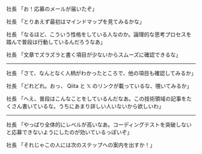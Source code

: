 社長 「お！応募のメールが届いたぞ」

社長 「とりあえず最初はマインドマップを見てみるかな」

社長 「なるほど、こういう性格をしている人なのか。論理的な思考プロセスを踏んで普段は行動しているんだろうなあ」

社長 「文章でズラズラと書く項目が少ないからスムーズに確認できるな」

---

社長 「さて、なんとなく人柄がわかったところで、他の項目も確認してみるか」

社長 「どれどれ。おっ、 Qiita と 𝕏 のリンクが載っているな、覗いてみるか」

社長 「へえ、普段はこんなことをしているんだなあ。この技術領域の記事をたくさん書いているな。うちにあまり詳しい人いないから欲しいわ」

---

社長 「やっぱり全体的にレベルが高いなあ。コーディングテストを突破しないと応募できないようにしたのが効いているっぽいぞ」

社長 「それじゃこの人には次のステップへの案内を出すか！」
